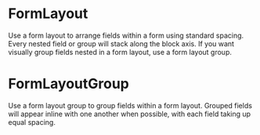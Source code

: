 # FormLayout

Use a form layout to arrange fields within a form using standard spacing. Every nested field or group will stack along the block axis. If you want visually group fields nested in a form layout, use a form layout group.
 
# FormLayoutGroup

Use a form layout group to group fields within a form layout. Grouped fields will appear inline with one another when possible, with each field taking up equal spacing.
 

